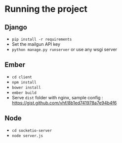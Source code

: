 # Running the project
## Django
- `pip install -r requirements`
- Set the mailgun API key
- `python manage.py runserver` or use any wsgi server

## Ember
- `cd client`
- `npm install`
- `bower install`
- `ember build`
- Serve `dist` folder with nginx, sample config : https://gist.github.com/vhf/8b1ed741978a7e94b4f6

## Node
- `cd socketio-server`
- `node server.js`

